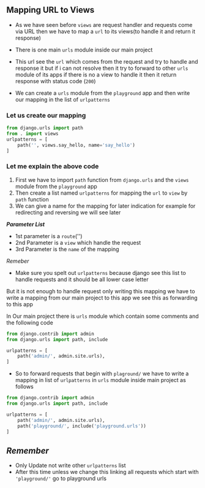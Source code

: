 ## Mapping URL to Views

- As we have seen before `views` are request handler
and requests come via URL then we have to map a `url` to its views(to handle it and return it response)

- There is one main `urls` module inside our main project 
- This url see the `url` which comes from the request and try to handle and response it but if i can not resolve then it try to forward to other `urls` module of its apps if there is no a view to handle it then it return response with status code (`200`)

- We can create a `urls` module from the `playground` app and then write our mapping in the list of `urlpatterns`

### Let us create our mapping

```python
from django.urls import path
from . import views
urlpatterns = [
    path('', views.say_hello, name='say_hello')
]
```

### Let me explain the above code 
1. First we have to import `path` function from `django.urls` and the `views` module from the `playground` app
2. Then create a list named `urlpatterns` for mapping the `url` to `view` by `path` function
3. We can give a name for the mapping for later indication for example for redirecting and reversing we will see later

___Parameter List___
- 1st parameter is a `route`('')
- 2nd Parameter is a `view` which handle the request
- 3rd Parameter is the `name` of the mapping

_Remeber_ 
- Make sure you spelt out `urlpatterns` because django see this list to handle requests and it should be all lower case letter

But it is not enough to handle request only writing this mapping we have to write  a mapping from our main project to this app we see this as forwarding to this app

In Our main project there is `urls` module which contain some comments and the following code 

```python
from django.contrib import admin
from django.urls import path, include

urlpatterns = [
    path('admin/', admin.site.urls),
]
```

- So to forward requests that begin with `plaground/` we have to write a mapping in list of `urlpatterns` in `urls` module inside main project as follows

```python
from django.contrib import admin
from django.urls import path, include

urlpatterns = [
    path('admin/', admin.site.urls),
    path('playground/', include('playground.urls'))
]
```

___Remember___ 
- 
- Only  Update not write other `urlpatterns` list
- After this time unless we change this linking all requests which start with `'playground/'` go to playground urls